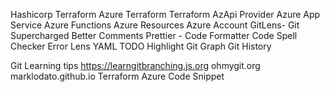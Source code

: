Hashicorp Terraform
Azure Terraform
Terraform AzApi Provider
Azure App Service
Azure Functions
Azure Resources
Azure Account
GitLens- Git Supercharged
Better Comments
Prettier - Code Formatter
Code Spell Checker
Error Lens
YAML
TODO Highlight
Git Graph
Git History


Git  Learning tips
https://learngitbranching.js.org
ohmygit.org
marklodato.github.io
Terraform Azure Code Snippet
